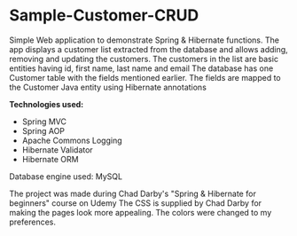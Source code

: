 # Sample-Customer-CRUD

Simple Web application to demonstrate Spring &amp; Hibernate functions.
The app displays a customer list extracted from the database and allows adding, removing and updating the customers.
The customers in the list are basic entities having id, first name, last name and email
The database has one Customer table with the fields mentioned earlier.
The fields are mapped to the Customer Java entity using Hibernate annotations

**Technologies used:**
- Spring MVC
- Spring AOP
- Apache Commons Logging
- Hibernate Validator
- Hibernate ORM

Database engine used: MySQL

The project was made during Chad Darby's "Spring & Hibernate for beginners" course on Udemy
The CSS is supplied by Chad Darby for making the pages look more appealing. The colors were changed to my preferences.
